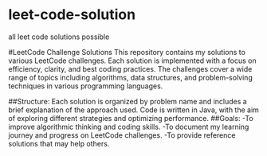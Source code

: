 # leet-code-solution
all leet code solutions possible

#LeetCode Challenge Solutions
This repository contains my solutions to various LeetCode challenges. Each solution is implemented with a focus on efficiency, clarity, and best coding practices. The challenges cover a wide range of topics including algorithms, data structures, and problem-solving techniques in various programming languages.

##Structure:
Each solution is organized by problem name and includes a brief explanation of the approach used.
Code is written in Java, with the aim of exploring different strategies and optimizing performance.
##Goals:
-To improve algorithmic thinking and coding skills.
-To document my learning journey and progress on LeetCode challenges.
-To provide reference solutions that may help others.
